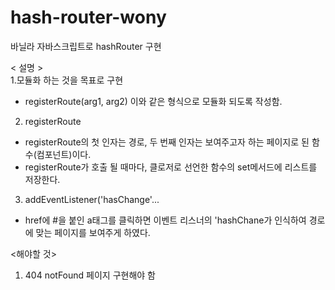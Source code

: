 # hash-router-wony
바닐라 자바스크립트로 hashRouter 구현

< 설명 >
<br/>
1.모듈화 하는 것을 목표로 구현
- registerRoute(arg1, arg2) 이와 같은 형식으로 모듈화 되도록 작성함.

2. registerRoute
- registerRoute의 첫 인자는 경로, 두 번째 인자는 보여주고자 하는 페이지로 된 함수(컴포넌트)이다. 
- registerRoute가 호출 될 때마다, 클로저로 선언한 함수의 set메서드에 리스트를 저장한다.

3. addEventListener('hasChange'...
- href에 #을 붙인 a태그를 클릭하면 이벤트 리스너의 'hashChane가 인식하여 경로에 맞는 페이지를 보여주게 하였다.

<해야할 것>
<br/>
1. 404 notFound 페이지 구현해야 함
